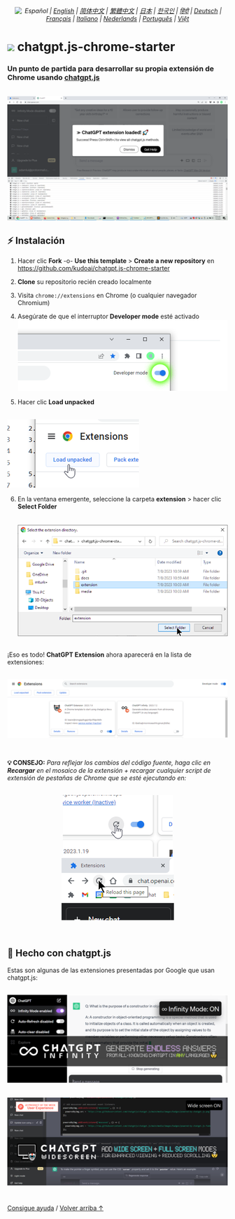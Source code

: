 <div align="center">
    <h6>
        <a href="../"><img height=15 style="margin: 0 3px -2px" src="https://raw.githubusercontent.com/kudoai/chatgpt.js/0fc3060273fcff77d3e2ff968d5c74acdab62beb/media/images/icons/earth-americas-icon32.svg"></a> Español | <a href="../..#readme">English</a> | <a href="../zh-cn#readme">简体中文</a> | <a href="../zh-tw#readme">繁體中文</a> | <a href="../ja#readme">日本</a> | <a href="../ko#readme">한국인</a> | <a href="../hi#readme">हिंदी</a> | <a href="../de#readme">Deutsch</a> | <a href="../fr#readme">Français</a> | <a href="../it#readme">Italiano</a> | <a href="../nl#readme">Nederlands</a> | <a href="../pt#readme">Português</a> | <a href="../vi#readme">Việt</a>
    </h6>
</div>

# <img height=21 src="https://www.google.com/chrome/static/images/favicons/apple-icon-60x60.png"> chatgpt.js-chrome-starter

<h3>Un punto de partida para desarrollar su propia extensión de Chrome usando <a href="https://github.com/kudoai/chatgpt.js">chatgpt.js</a></h3>

<br>

<img src="../../media/images/screenshots/extension-loaded.png">

## ⚡ Instalación

1. Hacer clic **Fork** -o- **Use this template** > **Create a new repository** en https://github.com/kudoai/chatgpt.js-chrome-starter

2. **Clone** su repositorio recién creado localmente

3. Visita `chrome://extensions` en Chrome (o cualquier navegador Chromium)

4. Asegúrate de que el interruptor **Developer mode** esté activado<br>
![](../../media/images/screenshots/developer-mode-toggle.png)

5. Hacer clic **Load unpacked**<br><br>
<img src="../../media/images/screenshots/load-unpacked-button.png">
<br>

6. En la ventana emergente, seleccione la carpeta **extension** > hacer clic **Select Folder**<br><br><br>
<img src="../../media/images/screenshots/select-extension-folder.png"><br><br>

¡Eso es todo! **ChatGPT Extension** ahora aparecerá en la lista de extensiones:

<br>

<img src="../../media/images/screenshots/chatgpt-extension-in-list.png">

<p><br>

**💡 CONSEJO:** _Para reflejar los cambios del código fuente, haga clic en **Recargar** en el mosaico de la extensión + recargar cualquier script de extensión de pestañas de Chrome que se esté ejecutando en:_

<div align="center">

<br>

<img src="../../media/images/screenshots/reload-extension-button.png">
<img src="../../media/images/screenshots/reload-page-button.png">

<p><br>

</div>

## 🤖 Hecho con chatgpt.js

Estas son algunas de las extensiones presentadas por Google que usan chatgpt.js:

<div align="center">

<br>


<a href="https://chatgptinfinity.com" target="_blank" rel="noopener">
    <img width=777 src="https://raw.githubusercontent.com/adamlui/chatgpt-infinity/main/chrome/media/images/tiles/marquee-promo-tile-1400x560.png">
</a>

<p><br>

<a href="https://chatgptwidescreen.com" target="_blank" rel="noopener">
    <img width=777 src="https://raw.githubusercontent.com/adamlui/chatgpt-widescreen/main/chrome/media/images/tiles/marquee-promo-tile-1400x560.png">
</a>

</div>

#

<a href="https://github.com/kudoai/chatgpt.js-chrome-starter/issues">Consigue ayuda</a> / <a href="#">Volver arriba ↑</a>
